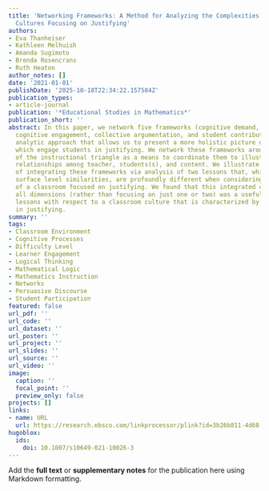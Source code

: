 ```yaml
---
title: 'Networking Frameworks: A Method for Analyzing the Complexities of Classroom
  Cultures Focusing on Justifying'
authors:
- Eva Thanheiser
- Kathleen Melhuish
- Amanda Sugimoto
- Brenda Rosencrans
- Ruth Heaton
author_notes: []
date: '2021-01-01'
publishDate: '2025-10-18T22:34:22.157584Z'
publication_types:
- article-journal
publication: '*Educational Studies in Mathematics*'
publication_short: ''
abstract: In this paper, we network five frameworks (cognitive demand, lesson cohesion,
  cognitive engagement, collective argumentation, and student contribution) for an
  analytic approach that allows us to present a more holistic picture of classrooms
  which engage students in justifying. We network these frameworks around the edges
  of the instructional triangle as a means to coordinate them to illustrate the observable
  relationships among teacher, students(s), and content. We illustrate the potential
  of integrating these frameworks via analysis of two lessons that, while sharing
  surface level similarities, are profoundly different when considering the complexities
  of a classroom focused on justifying. We found that this integrated comparison across
  all dimensions (rather than focusing on just one or two) was a useful way to compare
  lessons with respect to a classroom culture that is characterized by students engaging
  in justifying.
summary: ''
tags:
- Classroom Environment
- Cognitive Processes
- Difficulty Level
- Learner Engagement
- Logical Thinking
- Mathematical Logic
- Mathematics Instruction
- Networks
- Persuasive Discourse
- Student Participation
featured: false
url_pdf: ''
url_code: ''
url_dataset: ''
url_poster: ''
url_project: ''
url_slides: ''
url_source: ''
url_video: ''
image:
  caption: ''
  focal_point: ''
  preview_only: false
projects: []
links:
- name: URL
  url: https://research.ebsco.com/linkprocessor/plink?id=3b26b811-4d68-3ec2-bdfa-a564b344b05e
hugoblox:
  ids:
    doi: 10.1007/s10649-021-10026-3
---
```


Add the **full text** or **supplementary notes** for the publication here using Markdown formatting.

